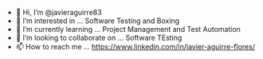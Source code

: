 - 👋 Hi, I’m @javieraguirre83
- 👀 I’m interested in ... Software Testing and Boxing
- 🌱 I’m currently learning ... Project Management and Test Automation
- 💞️ I’m looking to collaborate on ... Software TEsting
- 📫 How to reach me ... https://www.linkedin.com/in/javier-aguirre-flores/

<!---
javieraguirre83/javieraguirre83 is a ✨ special ✨ repository because its `README.md` (this file) appears on your GitHub profile.
You can click the Preview link to take a look at your changes.
--->

